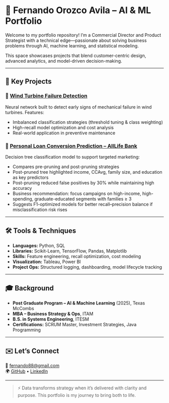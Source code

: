 # 🚀 Fernando Orozco Avila – AI & ML Portfolio

Welcome to my portfolio repository! I’m a Commercial Director and Product Strategist with a technical edge—passionate about solving business problems through AI, machine learning, and statistical modeling.

This space showcases projects that blend customer-centric design, advanced analytics, and model-driven decision-making.

---

## 🧠 Key Projects

### 🔧 [Wind Turbine Failure Detection](projects/wind-turbine-failure/)
Neural network built to detect early signs of mechanical failure in wind turbines. Features:
- Imbalanced classification strategies (threshold tuning & class weighting)
- High-recall model optimization and cost analysis
- Real-world application in preventive maintenance

### 🏦 [Personal Loan Conversion Prediction – AllLife Bank](projects/personal-loan-prediction/)
Decision tree classification model to support targeted marketing:
- Compares pre-pruning and post-pruning strategies  
- Post-pruned tree highlighted income, CCAvg, family size, and education as key predictors  
- Post-pruning reduced false positives by 30% while maintaining high accuracy  
- Business recommendation: focus campaigns on high-income, high-spending, graduate-educated segments with families ≥ 3  
- Suggests F1-optimized models for better recall–precision balance if misclassification risk rises

---

## 🛠 Tools & Techniques

- **Languages:** Python, SQL  
- **Libraries:** Scikit-Learn, TensorFlow, Pandas, Matplotlib  
- **Skills:** Feature engineering, recall optimization, cost modeling  
- **Visualization:** Tableau, Power BI  
- **Project Ops:** Structured logging, dashboarding, model lifecycle tracking

---

## 🎓 Background

- **Post Graduate Program – AI & Machine Learning** (2025), Texas McCombs  
- **MBA – Business Strategy & Ops**, ITAM  
- **B.S. in Systems Engineering**, ITESM  
- **Certifications:** SCRUM Master, Investment Strategies, Java Programming  

---

## ✉️ Let’s Connect

📧 fernando88@gmail.com  
🌍 [GitHub](https://github.com/fernandoorozco) • [LinkedIn](https://linkedin.com/)  

---

> ⚡ Data transforms strategy when it’s delivered with clarity and purpose. This portfolio is my journey to bring both to life.
